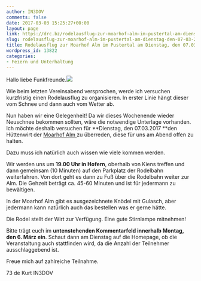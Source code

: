```yaml
---
author: IN3DOV
comments: false
date: 2017-03-03 15:25:27+00:00
layout: page
link: https://drc.bz/rodelausflug-zur-moarhof-alm-im-pustertal-am-dienstag-den-07-03-2017/
slug: rodelausflug-zur-moarhof-alm-im-pustertal-am-dienstag-den-07-03-2017
title: Rodelausflug zur Moarhof Alm im Pustertal am Dienstag, den 07.03.2017
wordpress_id: 13822
categories:
- Feiern und Unterhaltung
---
```


Hallo liebe Funkfreunde.![](https://encrypted-tbn2.gstatic.com/images?q=tbn:ANd9GcT2gdGyqHWn8ddCCn4WjkBbGhI17XJYtWOLH6JCgK6Cm3E_vsQl)

Wie beim letzten Vereinsabend versprochen, werde ich versuchen kurzfristig einen Rodelausflug zu organisieren. In erster Linie hängt dieser vom Schnee und dann auch vom Wetter ab.

Nun haben wir eine Gelegenheit! Da wir dieses Wochenende wieder Neuschnee bekommen sollten, wäre die notwendige Unterlage vorhanden. Ich möchte deshalb versuchen für **Dienstag, den 07.03.2017 **den Hüttenwirt der [Moarhof Alm ](http://moarhofalm.it/)zu überreden, diese für uns am Abend offen zu halten.

Dazu muss ich natürlich auch wissen wie viele kommen werden.

Wir werden uns um **19.00 Uhr in Hofern**, oberhalb von Kiens treffen und dann gemeinsam (10 Minuten) auf den Parkplatz der Rodelbahn weiterfahren. Von dort geht es dann zu Fuß über die Rodelbahn weiter zur Alm. Die Gehzeit beträgt ca. 45-60 Minuten und ist für jedermann zu bewältigen.

In der Moarhof Alm gibt es ausgezeichnete Knödel mit Gulasch, aber jedermann kann natürlich auch das bestellen was er gerne hätte.

Die Rodel stellt der Wirt zur Verfügung. Eine gute Stirnlampe mitnehmen!

Bitte trägt euch im **untenstehenden Kommentarfeld innerhalb Montag, den 6. März ein**. Schaut dann am Dienstag auf die Homepage, ob die Veranstaltung auch stattfinden wird, da die Anzahl der Teilnehmer ausschlaggebend ist.

Freue mich auf zahlreiche Teilnahme.

73 de Kurt IN3DOV
